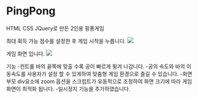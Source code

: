 # PingPong
HTML CSS JQuery로 만든 2인용 핑퐁게임

최대 휙득 가능 점수를 설정한 후 게임 시작을 누릅니다.
<img src="https://user-images.githubusercontent.com/34783191/107016162-f410a980-67e0-11eb-82d5-bb2623988b38.png">

게임 화면 입니다. 
<img src="https://user-images.githubusercontent.com/34783191/107017052-03dcbd80-67e2-11eb-94a7-afebbea2ec16.png">

기능
-컨트롤 바의 끝쪽에 맞출 수록 공이 빠르게 튕겨 나갑니다.
-공의 속도와 바의 이동속도를 사용자가 설정 할 수 있게하여 맞춤형 게임 환경으로 즐길 수 있습니다.
-화면 부모 div요소에 zoom 옵션을 스크립트가 유동적으로 조정하여 화면 크기에 따라 게임 화면이 최적화 됩니다.
-일시정지 기능을 추가하였습니다.
